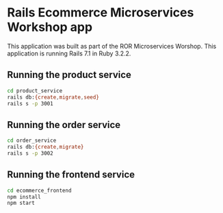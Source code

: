 # Rails Ecommerce Microservices Workshop app

This application was built as part of the ROR Microservices Worshop.
This application is running Rails 7.1 in Ruby 3.2.2.

## Running the product service

```bash
cd product_service
rails db:{create,migrate,seed}
rails s -p 3001
```

## Running the order service

```bash
cd order_service
rails db:{create,migrate}
rails s -p 3002
```

## Running the frontend service

```bash
cd ecommerce_frontend
npm install
npm start
```
